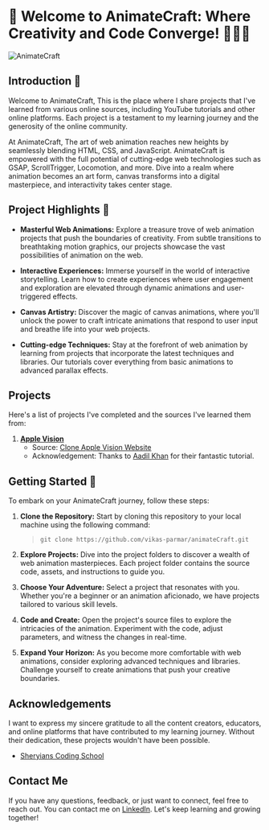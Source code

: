 # 👾 Welcome to AnimateCraft: Where Creativity and Code Converge! 👨‍💻🎨
![AnimateCraft](https://github.com/vikas-parmar/AnimateCraft/assets/122597785/b6ff9c00-bf89-4c1e-851e-0003a97bc73b)

## Introduction 🌟
Welcome to AnimateCraft, This is the place where I share projects that I've learned from various online sources, 
including YouTube tutorials and other online platforms. Each project is a testament to my learning journey and the generosity of the online community.

At AnimateCraft, The art of web animation reaches new heights by seamlessly blending HTML, CSS, and JavaScript. 
AnimateCraft is empowered with the full potential of cutting-edge web technologies such as GSAP, ScrollTrigger, Locomotion, and more. 
Dive into a realm where animation becomes an art form, canvas transforms into a digital masterpiece, and interactivity takes center stage.

## Project Highlights 🚀

- **Masterful Web Animations:** Explore a treasure trove of web animation projects that push the boundaries of creativity.
From subtle transitions to breathtaking motion graphics, our projects showcase the vast possibilities of animation on the web.

- **Interactive Experiences:** Immerse yourself in the world of interactive storytelling. Learn how to create experiences where user engagement
and exploration are elevated through dynamic animations and user-triggered effects.

- **Canvas Artistry:** Discover the magic of canvas animations, where you'll unlock the power to craft intricate animations that respond to user input and breathe life into your web projects.

- **Cutting-edge Techniques:** Stay at the forefront of web animation by learning from projects that incorporate the latest techniques and libraries.
Our tutorials cover everything from basic animations to advanced parallax effects.

## Projects

Here's a list of projects I've completed and the sources I've learned them from:

1. [**Apple Vision**](./AppleVision)
   - Source: [Clone Apple Vision Website](https://www.youtube.com/watch?v=UmfhqDJmzeg&t=1762s)
   - Acknowledgement: Thanks to [Aadil Khan](https://github.com/aadilkhan08) for their fantastic tutorial.


## Getting Started 🚀

To embark on your AnimateCraft journey, follow these steps:

1. **Clone the Repository:** Start by cloning this repository to your local machine using the following command:
   >   `git clone https://github.com/vikas-parmar/animateCraft.git`
    
2. **Explore Projects:** Dive into the project folders to discover a wealth of web animation masterpieces. Each project folder contains the source code, assets, and instructions to guide you.

3. **Choose Your Adventure:** Select a project that resonates with you. Whether you're a beginner or an animation aficionado, we have projects tailored to various skill levels.

4. **Code and Create:** Open the project's source files to explore the intricacies of the animation. Experiment with the code, adjust parameters, and witness the changes in real-time.

5. **Expand Your Horizon:** As you become more comfortable with web animations, consider exploring advanced techniques and libraries. Challenge yourself to create animations that push your creative boundaries.

## Acknowledgements

I want to express my sincere gratitude to all the content creators, educators, and online platforms that have contributed to my learning journey. Without their dedication, these projects wouldn't have been possible.
- [Sheryians Coding School](https://www.youtube.com/@thesheryianscodingschool)

## Contact Me

If you have any questions, feedback, or just want to connect, feel free to reach out. You can contact me on [LinkedIn](https://www.linkedin.com/in/vikas-parmar).
Let's keep learning and growing together!
